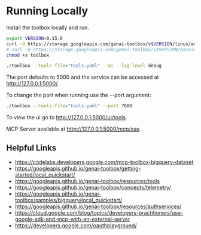 # Running Locally

Install the toolbox locally and run.

```bash
export VERSION=0.15.0
curl -O https://storage.googleapis.com/genai-toolbox/v$VERSION/linux/amd64/toolbox
# curl -O https://storage.googleapis.com/genai-toolbox/v$VERSION/darwin/arm64/toolbox
chmod +x toolbox

./toolbox --tools-file="tools.yaml" --ui --log-level debug
```

The port defaults to 5000 and the service can be accessed at
http://127.0.0.1:5000/.

To change the port when running use the --port argument:

```bash
./toolbox --tools-file="tools.yaml" --port 7000
```

To view the ui go to http://127.0.0.1:5000/ui/tools.

MCP Server available at http://127.0.0.1:5000/mcp/sse.

## Helpful Links

- https://codelabs.developers.google.com/mcp-toolbox-bigquery-dataset
- https://googleapis.github.io/genai-toolbox/getting-started/local_quickstart/
- https://googleapis.github.io/genai-toolbox/resources/tools
- https://googleapis.github.io/genai-toolbox/concepts/telemetry/
- https://googleapis.github.io/genai-toolbox/samples/bigquery/local_quickstart/
- https://googleapis.github.io/genai-toolbox/resources/authservices/
- https://cloud.google.com/blog/topics/developers-practitioners/use-google-adk-and-mcp-with-an-external-server
- https://developers.google.com/oauthplayground/
